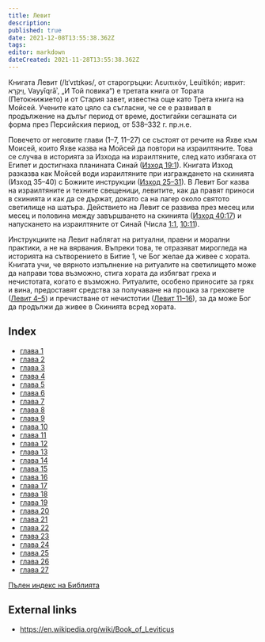 ```yaml
---
title: Левит
description: 
published: true
date: 2021-12-08T13:55:38.362Z
tags: 
editor: markdown
dateCreated: 2021-11-28T13:55:38.362Z
---
```


Книгата Левит (/lɪˈvɪtɪkəs/, от старогръцки: Λευιτικόν, Leuïtikón; иврит: וַיִּקְרָא, Vayyīqrāʾ, „И Той повика“) е третата книга от Тората (Петокнижието) и от Стария завет, известна още като Трета книга на Мойсей. Учените като цяло са съгласни, че се е развивал в продължение на дълъг период от време, достигайки сегашната си форма през Персийския период, от 538–332 г. пр.н.е.

Повечето от неговите глави (1–7, 11–27) се състоят от речите на Яхве към Моисей, които Яхве казва на Мойсей да повтори на израилтяните. Това се случва в историята за Изхода на израилтяните, след като избягаха от Египет и достигнаха планината Синай ([Изход 19:1](/bg/Bible/Exodus/19#v1)). Книгата Изход разказва как Мойсей води израилтяните при изграждането на скинията (Изход 35–40) с Божиите инструкции ([Изход 25–31](/bg/Bible/Exodus/25)). В Левит Бог казва на израилтяните и техните свещеници, левитите, как да правят приноси в скинията и как да се държат, докато са на лагер около святото светилище на шатъра. Действието на Левит се развива през месец или месец и половина между завършването на скинията ([Изход 40:17](/bg/Bible/Exodus/40#v17)) и напускането на израилтяните от Синай (Числа [1:1](/bg/Bible/Numbers/1#v1), [10:11](/bg/Bible/Numbers/10#v11)).

Инструкциите на Левит наблягат на ритуални, правни и морални практики, а не на вярвания. Въпреки това, те отразяват мирогледа на историята на сътворението в Битие 1, че Бог желае да живее с хората. Книгата учи, че вярното изпълнение на ритуалите на светилището може да направи това възможно, стига хората да избягват греха и нечистотата, когато е възможно. Ритуалите, особено приносите за грях и вина, предоставят средства за получаване на прошка за греховете ([Левит 4–5](/bg/Bible/Leviticus/4)) и пречистване от нечистотии ([Левит 11–16](/bg/Bible/Leviticus/11)), за да може Бог да продължи да живее в Скинията всред хората. 

## Index

- [глава 1](/bg/Bible/Leviticus/1)
- [глава 2](/bg/Bible/Leviticus/2)
- [глава 3](/bg/Bible/Leviticus/3)
- [глава 4](/bg/Bible/Leviticus/4)
- [глава 5](/bg/Bible/Leviticus/5)
- [глава 6](/bg/Bible/Leviticus/6)
- [глава 7](/bg/Bible/Leviticus/7)
- [глава 8](/bg/Bible/Leviticus/8)
- [глава 9](/bg/Bible/Leviticus/9)
- [глава 10](/bg/Bible/Leviticus/10)
- [глава 11](/bg/Bible/Leviticus/11)
- [глава 12](/bg/Bible/Leviticus/12)
- [глава 13](/bg/Bible/Leviticus/13)
- [глава 14](/bg/Bible/Leviticus/14)
- [глава 15](/bg/Bible/Leviticus/15)
- [глава 16](/bg/Bible/Leviticus/16)
- [глава 17](/bg/Bible/Leviticus/17)
- [глава 18](/bg/Bible/Leviticus/18)
- [глава 19](/bg/Bible/Leviticus/19)
- [глава 20](/bg/Bible/Leviticus/20)
- [глава 21](/bg/Bible/Leviticus/21)
- [глава 22](/bg/Bible/Leviticus/22)
- [глава 23](/bg/Bible/Leviticus/23)
- [глава 24](/bg/Bible/Leviticus/24)
- [глава 25](/bg/Bible/Leviticus/25)
- [глава 26](/bg/Bible/Leviticus/26)
- [глава 27](/bg/Bible/Leviticus/27)

[Пълен индекс на Библията](/bg/index/bible)


## External links

- https://en.wikipedia.org/wiki/Book_of_Leviticus